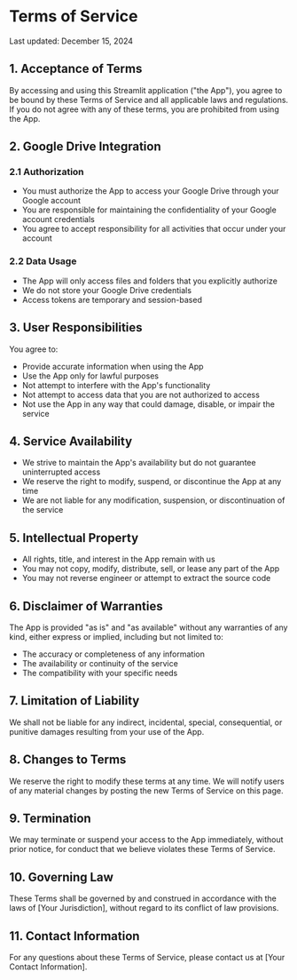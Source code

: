 # Terms of Service

Last updated: December 15, 2024

## 1. Acceptance of Terms
By accessing and using this Streamlit application ("the App"), you agree to be bound by these Terms of Service and all applicable laws and regulations. If you do not agree with any of these terms, you are prohibited from using the App.

## 2. Google Drive Integration
### 2.1 Authorization
- You must authorize the App to access your Google Drive through your Google account
- You are responsible for maintaining the confidentiality of your Google account credentials
- You agree to accept responsibility for all activities that occur under your account

### 2.2 Data Usage
- The App will only access files and folders that you explicitly authorize
- We do not store your Google Drive credentials
- Access tokens are temporary and session-based

## 3. User Responsibilities
You agree to:
- Provide accurate information when using the App
- Use the App only for lawful purposes
- Not attempt to interfere with the App's functionality
- Not attempt to access data that you are not authorized to access
- Not use the App in any way that could damage, disable, or impair the service

## 4. Service Availability
- We strive to maintain the App's availability but do not guarantee uninterrupted access
- We reserve the right to modify, suspend, or discontinue the App at any time
- We are not liable for any modification, suspension, or discontinuation of the service

## 5. Intellectual Property
- All rights, title, and interest in the App remain with us
- You may not copy, modify, distribute, sell, or lease any part of the App
- You may not reverse engineer or attempt to extract the source code

## 6. Disclaimer of Warranties
The App is provided "as is" and "as available" without any warranties of any kind, either express or implied, including but not limited to:
- The accuracy or completeness of any information
- The availability or continuity of the service
- The compatibility with your specific needs

## 7. Limitation of Liability
We shall not be liable for any indirect, incidental, special, consequential, or punitive damages resulting from your use of the App.

## 8. Changes to Terms
We reserve the right to modify these terms at any time. We will notify users of any material changes by posting the new Terms of Service on this page.

## 9. Termination
We may terminate or suspend your access to the App immediately, without prior notice, for conduct that we believe violates these Terms of Service.

## 10. Governing Law
These Terms shall be governed by and construed in accordance with the laws of [Your Jurisdiction], without regard to its conflict of law provisions.

## 11. Contact Information
For any questions about these Terms of Service, please contact us at [Your Contact Information].
